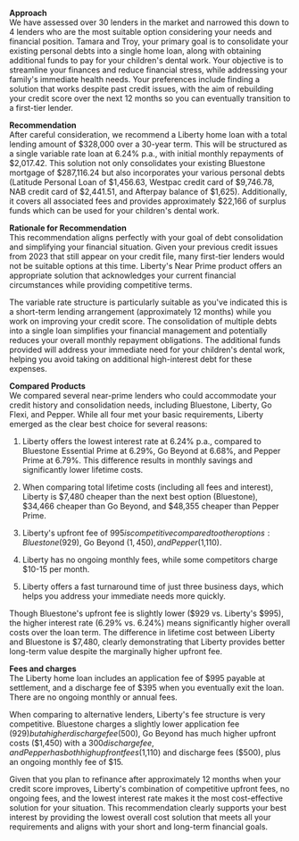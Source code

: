 **Approach**  
We have assessed over 30 lenders in the market and narrowed this down to 4 lenders who are the most suitable option considering your needs and financial position. Tamara and Troy, your primary goal is to consolidate your existing personal debts into a single home loan, along with obtaining additional funds to pay for your children's dental work. Your objective is to streamline your finances and reduce financial stress, while addressing your family's immediate health needs. Your preferences include finding a solution that works despite past credit issues, with the aim of rebuilding your credit score over the next 12 months so you can eventually transition to a first-tier lender.

**Recommendation**  
After careful consideration, we recommend a Liberty home loan with a total lending amount of $328,000 over a 30-year term. This will be structured as a single variable rate loan at 6.24% p.a., with initial monthly repayments of $2,017.42. This solution not only consolidates your existing Bluestone mortgage of $287,116.24 but also incorporates your various personal debts (Latitude Personal Loan of $1,456.63, Westpac credit card of $9,746.78, NAB credit card of $2,441.51, and Afterpay balance of $1,625). Additionally, it covers all associated fees and provides approximately $22,166 of surplus funds which can be used for your children's dental work.

**Rationale for Recommendation**  
This recommendation aligns perfectly with your goal of debt consolidation and simplifying your financial situation. Given your previous credit issues from 2023 that still appear on your credit file, many first-tier lenders would not be suitable options at this time. Liberty's Near Prime product offers an appropriate solution that acknowledges your current financial circumstances while providing competitive terms.

The variable rate structure is particularly suitable as you've indicated this is a short-term lending arrangement (approximately 12 months) while you work on improving your credit score. The consolidation of multiple debts into a single loan simplifies your financial management and potentially reduces your overall monthly repayment obligations. The additional funds provided will address your immediate need for your children's dental work, helping you avoid taking on additional high-interest debt for these expenses.

**Compared Products**  
We compared several near-prime lenders who could accommodate your credit history and consolidation needs, including Bluestone, Liberty, Go Flexi, and Pepper. While all four met your basic requirements, Liberty emerged as the clear best choice for several reasons:

1. Liberty offers the lowest interest rate at 6.24% p.a., compared to Bluestone Essential Prime at 6.29%, Go Beyond at 6.68%, and Pepper Prime at 6.79%. This difference results in monthly savings and significantly lower lifetime costs.

2. When comparing total lifetime costs (including all fees and interest), Liberty is $7,480 cheaper than the next best option (Bluestone), $34,466 cheaper than Go Beyond, and $48,355 cheaper than Pepper Prime.

3. Liberty's upfront fee of $995 is competitive compared to other options: Bluestone ($929), Go Beyond ($1,450), and Pepper ($1,110).

4. Liberty has no ongoing monthly fees, while some competitors charge $10-15 per month.

5. Liberty offers a fast turnaround time of just three business days, which helps you address your immediate needs more quickly.

Though Bluestone's upfront fee is slightly lower ($929 vs. Liberty's $995), the higher interest rate (6.29% vs. 6.24%) means significantly higher overall costs over the loan term. The difference in lifetime cost between Liberty and Bluestone is $7,480, clearly demonstrating that Liberty provides better long-term value despite the marginally higher upfront fee.

**Fees and charges**  
The Liberty home loan includes an application fee of $995 payable at settlement, and a discharge fee of $395 when you eventually exit the loan. There are no ongoing monthly or annual fees. 

When comparing to alternative lenders, Liberty's fee structure is very competitive. Bluestone charges a slightly lower application fee ($929) but a higher discharge fee ($500), Go Beyond has much higher upfront costs ($1,450) with a $300 discharge fee, and Pepper has both high upfront fees ($1,110) and discharge fees ($500), plus an ongoing monthly fee of $15.

Given that you plan to refinance after approximately 12 months when your credit score improves, Liberty's combination of competitive upfront fees, no ongoing fees, and the lowest interest rate makes it the most cost-effective solution for your situation. This recommendation clearly supports your best interest by providing the lowest overall cost solution that meets all your requirements and aligns with your short and long-term financial goals.